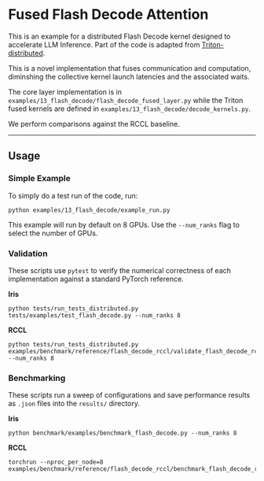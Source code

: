 <!--
SPDX-License-Identifier: MIT
Copyright (c) 2025 Advanced Micro Devices, Inc. All rights reserved.
-->

# Fused Flash Decode Attention

This is an example for a distributed Flash Decode kernel designed to accelerate LLM Inference. Part of the code is adapted from [Triton-distributed](https://github.com/ByteDance-Seed/Triton-distributed).

This is a novel implementation that fuses communication and computation, diminshing the collective kernel launch latencies and the associated waits.

The core layer implementation is in `examples/13_flash_decode/flash_decode_fused_layer.py` while the Triton fused kernels are defined in `examples/13_flash_decode/decode_kernels.py`. 

We perform comparisons against the RCCL baseline.

---

## Usage

### Simple Example

To simply do a test run of the code, run:
```terminal
python examples/13_flash_decode/example_run.py
```
This example will run by default on 8 GPUs. Use the `--num_ranks` flag to select the number of GPUs.

### Validation

These scripts use `pytest` to verify the numerical correctness of each implementation against a standard PyTorch reference.

**Iris**

```terminal
python tests/run_tests_distributed.py tests/examples/test_flash_decode.py --num_ranks 8
```

**RCCL**

```terminal
python tests/run_tests_distributed.py examples/benchmark/reference/flash_decode_rccl/validate_flash_decode_rccl.py --num_ranks 8
```

### Benchmarking

These scripts run a sweep of configurations and save performance results as `.json` files into the `results/` directory.

**Iris**

```terminal
python benchmark/examples/benchmark_flash_decode.py --num_ranks 8
```

**RCCL**

```terminal
torchrun --nproc_per_node=8 examples/benchmark/reference/flash_decode_rccl/benchmark_flash_decode_rccl.py
```


